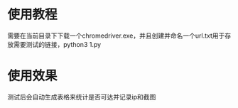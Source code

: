 # 使用教程
需要在当前目录下下载一个chromedriver.exe，并且创建并命名一个url.txt用于存放需要测试的链接，python3 1.py
# 使用效果
测试后会自动生成表格来统计是否可达并记录ip和截图
